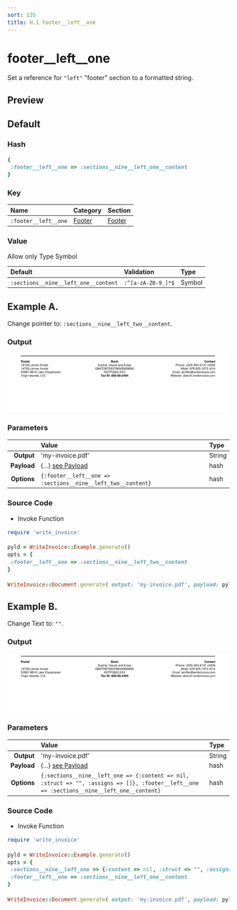 ```yaml
---
sort: 135
title: H.1 footer__left__one
---
```

# footer__left__one

Set a reference for `"left"` "footer" section to a formatted string.


## Preview

<div >
    <canvas id='canvas' search=':footer__left__one' palette='option_detail'></canvas>
</div>
<script src="../assets/js/marker.js"></script>  

 
## Default

### Hash

```ruby
{
 :footer__left__one => :sections__nine__left_one__content
} 
```

### Key

| **Name** | **Category** | **Section** |
| :--- | :--- | :--- |
| ```:footer__left__one``` |  [Footer](./#footer) | [Footer](/sections/footer) |

### Value

Allow only Type Symbol

| **Default**| **Validation**| **Type** |
| :--- | :--- | :--- |
| ```:sections__nine__left_one__content``` | ```:^[a-zA-Z0-9_]*$``` | Symbol |

## Example A.

Change pointer to: `:sections__nine__left_two__content`.

### Output

<img src="../assets/images/options/footer__left__one--a.png">



### Parameters

| | **Value** | **Type** |
|------:|:------|:------|
| **Output** | 'my-invoice.pdf' | String |
| **Payload** | {...} [see Payload](../payload) | hash |
| **Options** | ```{:footer__left__one => :sections__nine__left_two__content}``` | hash |


### Source Code

* Invoke Function

```ruby
require 'write_invoice'
 
pyld = WriteInvoice::Example.generate()
opts = {
 :footer__left__one => :sections__nine__left_two__content
}
 
WriteInvoice::Document.generate( output: 'my-invoice.pdf', payload: pyld, options: opts )

```

## Example B.

Change Text to: `""`.

### Output

<img src="../assets/images/options/footer__left__one--b.png">



### Parameters

| | **Value** | **Type** |
|------:|:------|:------|
| **Output** | 'my-invoice.pdf' | String |
| **Payload** | {...} [see Payload](../payload) | hash |
| **Options** | ```{:sections__nine__left_one => {:content => nil, :struct => "", :assigns => []}, :footer__left__one => :sections__nine__left_one__content}``` | hash |


### Source Code

* Invoke Function

```ruby
require 'write_invoice'
 
pyld = WriteInvoice::Example.generate()
opts = {
 :sections__nine__left_one => {:content => nil, :struct => "", :assigns => []},
 :footer__left__one => :sections__nine__left_one__content
}
 
WriteInvoice::Document.generate( output: 'my-invoice.pdf', payload: pyld, options: opts )

```

